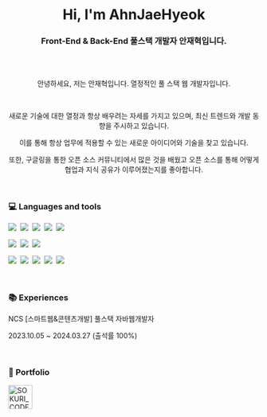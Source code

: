 <h1 align="center">Hi, I'm AhnJaeHyeok</h1>
<h3 align="center">
  Front-End & Back-End 풀스택 개발자 안재혁입니다.
</h3>
<br /><br />
<p align="center">
안녕하세요, 저는 안재혁입니다. 열정적인 풀 스택 웹 개발자입니다.
</p>

<br>

<p align="center">
새로운 기술에 대한 열정과 항상 배우려는 자세를 가지고 있으며, 최신 트렌드와 개발 동향을 주시하고 있습니다.
</p>

<p align="center">
이를 통해 항상 업무에 적용할 수 있는 새로운 아이디어와 기술을 찾고 있습니다.
</p>

<p align="center">
또한, 구글링을 통한 오픈 소스 커뮤니티에서 많은 것을 배웠고 오픈 소스를 통해 어떻게 협업과 지식 공유가 이루어졌는지를 좋아합니다.
</p>

<br>

### **:computer: Languages and tools**
<!-- 뱃지 사용방법 -->
  <!-- 뱃지 아이콘 사이트 -->
  <!--   <img src="https://img.shields.io/badge/{내용}-{배경 색깔}?style={스타일}&logo={로고이름}&logoColor={로고 색깔}"/> -->
  
<p><img src="https://img.shields.io/badge/HTML5-E34F26?style=flat&logo=html5&logoColor=white"/>&nbsp;&nbsp;<img src="https://img.shields.io/badge/CSS3-1572B6?style=flat&logo=css3&logoColor=white"/>&nbsp;&nbsp;<img src="https://img.shields.io/badge/JavaScript-gray?style=flat&logo=JavaScript&logoColor=F7DF1E"/>&nbsp;&nbsp;<img src="https://img.shields.io/badge/jQuery-0769AD?style=flat&logo=jQuery&logoColor=339933"/>&nbsp;&nbsp;<img src="https://img.shields.io/badge/React-white?style=flat&logo=React&logoColor=61DAFB"/></p>

<p><img src="https://img.shields.io/badge/Oracle-F80000?style=flat&logo=Oracle&logoColor=4479A1"/>&nbsp;&nbsp;<img src="https://img.shields.io/badge/JAVA-8F0000?style=flat&logo&logoColor=4479A1"/>&nbsp;&nbsp;<img src="https://img.shields.io/badge/Spring-6DB33F?style=flat-square&logo=spring&logoColor=fff"/></p>

<p><img src="https://img.shields.io/badge/Notion-ffffff?style=flat&logo=Notion&logoColor=black"/>&nbsp;&nbsp;<img src="https://img.shields.io/badge/GitHub-gray?style=flat&logo=GitHub&logoColor=black"/>&nbsp;&nbsp;<img src="https://img.shields.io/badge/Git-blue?style=flat&logo=Git&logoColor=F05032"/>&nbsp;&nbsp;<img src="https://img.shields.io/badge/Visual Studio Code-007ACC?style=flat-square&logo=visualstudiocode&logoColor=#007ACC"/>&nbsp;&nbsp;<img src="https://img.shields.io/badge/Eclipse IDE-2C2255?style=flat-square&logo=eclipseide&logoColor=#fff"/></p>

<br>

### :books: Experiences
<p>NCS [스마트웹&콘텐츠개발] 풀스택 자바웹개발자</p>
<p>2023.10.05 ~ 2024.03.27 (출석률 100%)</p>

<br>

### :file_folder: Portfolio

<a href="http://ahn960516.dothome.co.kr" target="_blank"><img align="left" alt="SOKURI_CODE | velog" width="48px" src="https://img.icons8.com/color/48/000000/blog.png" /></a>

